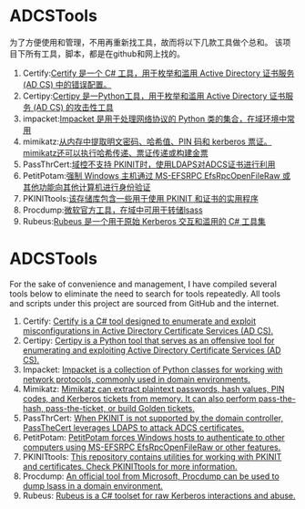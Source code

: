 # ADCSTools
为了方便使用和管理，不用再重新找工具，故而将以下几款工具做个总和。
该项目下所有工具，脚本，都是在github和网上找的。

1. Certify:[Certify 是一个 C# 工具，用于枚举和滥用 Active Directory 证书服务 (AD CS) 中的错误配置。](https://github.com/GhostPack/Certify)
2. Certipy:[Certipy 是一Python工具，用于枚举和滥用 Active Directory 证书服务 (AD CS) 的攻击性工具](https://github.com/ly4k/Certipy)
3. impacket:[Impacket 是用于处理网络协议的 Python 类的集合，在域环境中常用](https://github.com/fortra/impacket)
4. mimikatz:[从内存中提取明文密码、哈希值、PIN 码和 kerberos 票证。mimikatz还可以执行哈希传递、票证传递或构建金票](https://github.com/gentilkiwi/mimikatz)
5. PassThrCert:[域控不支持 PKINIT时，使用LDAPS对ADCS证书进行利用](https://github.com/AlmondOffSec/PassTheCert)
6. PetitPotam:[强制 Windows 主机通过 MS-EFSRPC EfsRpcOpenFileRaw 或其他功能向其他计算机进行身份验证](https://github.com/topotam/PetitPotam)
7. PKINITtools:[该存储库包含一些用于使用 PKINIT 和证书的实用程序](https://github.com/dirkjanm/PKINITtools)
8. Procdump:[微软官方工具，在域中可用于转储lsass](https://learn.microsoft.com/zh-cn/sysinternals/downloads/procdump)
9. Rubeus:[Rubeus 是一个用于原始 Kerberos 交互和滥用的 C# 工具集](https://github.com/GhostPack/Rubeus)


# ADCSTools
For the sake of convenience and management, I have compiled several tools below to eliminate the need to search for tools repeatedly.
All tools and scripts under this project are sourced from GitHub and the internet.

1. Certify: [Certify is a C# tool designed to enumerate and exploit misconfigurations in Active Directory Certificate Services (AD CS).](https://github.com/GhostPack/Certify)
2. Certipy: [Certipy is a Python tool that serves as an offensive tool for enumerating and exploiting Active Directory Certificate Services (AD CS).](https://github.com/ly4k/Certipy)
3. Impacket: [Impacket is a collection of Python classes for working with network protocols, commonly used in domain environments.](https://github.com/fortra/impacket)
4. Mimikatz: [Mimikatz can extract plaintext passwords, hash values, PIN codes, and Kerberos tickets from memory. It can also perform pass-the-hash, pass-the-ticket, or build Golden tickets.](https://github.com/gentilkiwi/mimikatz)
5. PassThrCert: [When PKINIT is not supported by the domain controller, PassTheCert leverages LDAPS to attack ADCS certificates.](https://github.com/AlmondOffSec/PassTheCert)
6. PetitPotam: [PetitPotam forces Windows hosts to authenticate to other computers using MS-EFSRPC EfsRpcOpenFileRaw or other features.](https://github.com/topotam/PetitPotam)
7. PKINITtools: [This repository contains utilities for working with PKINIT and certificates. Check PKINITtools for more information.](https://github.com/dirkjanm/PKINITtools)
8. Procdump: [An official tool from Microsoft, Procdump can be used to dump lsass in a domain environment.](https://learn.microsoft.com/zh-cn/sysinternals/downloads/procdump)
9. Rubeus: [Rubeus is a C# toolset for raw Kerberos interactions and abuse.](https://github.com/GhostPack/Rubeus)